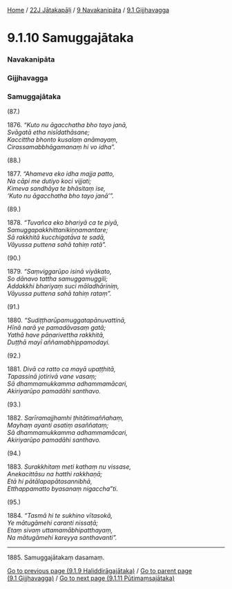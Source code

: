
[Home](/) / [22J Jātakapāḷi](../../../22J.md) / [9 Navakanipāta](../../9.md) / [9.1 Gijjhavagga](../9.1.md)

# 9.1.10 Samuggajātaka

### Navakanipāta

### Gijjhavagga

### Samuggajātaka

(87.)

1876\. _“Kuto nu āgacchatha bho tayo janā,_  
_Svāgatā etha nisīdathāsane;_  
_Kaccittha bhonto kusalaṃ anāmayaṃ,_  
_Cirassamabbhāgamanaṃ hi vo idha”._  


(88.)

1877\. _“Ahameva eko idha majja patto,_  
_Na cāpi me dutiyo koci vijjati;_  
_Kimeva sandhāya te bhāsitaṃ ise,_  
_‘Kuto nu āgacchatha bho tayo janā’”._  


(89.)

1878\. _“Tuvañca eko bhariyā ca te piyā,_  
_Samuggapakkhittanikiṇṇamantare;_  
_Sā rakkhitā kucchigatāva te sadā,_  
_Vāyussa puttena sahā tahiṃ ratā”._  


(90.)

1879\. _“Saṃviggarūpo isinā viyākato,_  
_So dānavo tattha samuggamuggili;_  
_Addakkhi bhariyaṃ suci māladhāriniṃ,_  
_Vāyussa puttena sahā tahiṃ rataṃ”._  


(91.)

1880\. _“Sudiṭṭharūpamuggatapānuvattinā,_  
_Hīnā narā ye pamadāvasaṃ gatā;_  
_Yathā have pāṇarivettha rakkhitā,_  
_Duṭṭhā mayī aññamabhippamodayi._  


(92.)

1881\. _Divā ca ratto ca mayā upaṭṭhitā,_  
_Tapassinā jotirivā vane vasaṃ;_  
_Sā dhammamukkamma adhammamācari,_  
_Akiriyarūpo pamadāhi santhavo._  


(93.)

1882\. _Sarīramajjhamhi ṭhitātimaññahaṃ,_  
_Mayhaṃ ayanti asatiṃ asaññataṃ;_  
_Sā dhammamukkamma adhammamācari,_  
_Akiriyarūpo pamadāhi santhavo._  


(94.)

1883\. _Surakkhitaṃ meti kathaṃ nu vissase,_  
_Anekacittāsu na hatthi rakkhaṇā;_  
_Etā hi pātālapapātasannibhā,_  
_Etthappamatto byasanaṃ nigaccha”ti._  


(95.)

1884\. _“Tasmā hi te sukhino vītasokā,_  
_Ye mātugāmehi caranti nissaṭā;_  
_Etaṃ sivaṃ uttamamābhipatthayaṃ,_  
_Na mātugāmehi kareyya santhavanti”._  


---

1885\. Samuggajātakaṃ dasamaṃ.



[Go to previous page (9.1.9 Haliddirāgajātaka)](9.1.9.md) / [Go to parent page (9.1 Gijjhavagga)](../9.1.md) / [Go to next page (9.1.11 Pūtimaṃsajātaka)](9.1.11.md)


